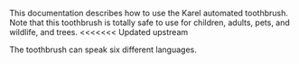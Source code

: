

This documentation describes how to use the Karel automated
toothbrush.
Note that this toothbrush is totally safe to
use for children, adults, pets, and wildlife, and trees.
<<<<<<< Updated upstream

The toothbrush can speak six different languages.

